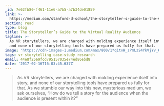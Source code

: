 ```yaml
---
_id: 7e62fb80-f461-11e6-a7b5-a7b34de01859
link: >-
  https://medium.com/stanford-d-school/the-storyteller-s-guide-to-the-virtual-reality-audience-19e92da57497#.ok0me9ak8
section: read
type: blog
title: The Storyteller’s Guide to the Virtual Reality Audience
tagline: >-
  As VR storytellers, we are charged with molding experience itself into story,
  and none of our storytelling tools have prepared us fully for that.
image: 'https://cdn-images-1.medium.com/max/800/1*qitvH_zPmLzS4YkVjYv_6w.jpeg'
tags: vr storytelling case-study research
email: 44e8f2569fcd795157035e74ed86ebd8
date: '2017-02-16T16:03:45.637Z'
---
```

> As VR storytellers, we are charged with molding experience itself into story, and none of our storytelling tools have prepared us fully for that. As we stumble our way into this new, mysterious medium, we ask ourselves, “How do we tell a story for the audience when the audience is present within it?”
